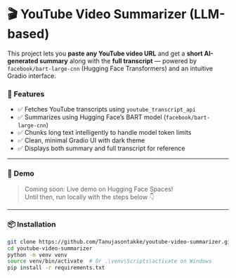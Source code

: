 
# 🎬 YouTube Video Summarizer (LLM-based)

This project lets you **paste any YouTube video URL** and get a **short AI-generated summary** along with the **full transcript** — powered by `facebook/bart-large-cnn` (Hugging Face Transformers) and an intuitive Gradio interface.

### 🌟 Features
- ✅ Fetches YouTube transcripts using `youtube_transcript_api`
- ✅ Summarizes using Hugging Face’s BART model (`facebook/bart-large-cnn`)
- ✅ Chunks long text intelligently to handle model token limits
- ✅ Clean, minimal Gradio UI with dark theme
- ✅ Displays both summary and full transcript for reference

---

### 🚀 Demo

> Coming soon: Live demo on Hugging Face Spaces!  
> Until then, run locally with the steps below 👇

---

### 📦 Installation

```bash
git clone https://github.com/Tanujasontakke/youtube-video-summarizer.git
cd youtube-video-summarizer
python -m venv venv
source venv/bin/activate  # Or .\venv\Scripts\activate on Windows
pip install -r requirements.txt
